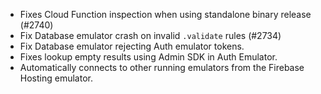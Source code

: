 - Fixes Cloud Function inspection when using standalone binary release (#2740)
- Fix Database emulator crash on invalid `.validate` rules (#2734)
- Fix Database emulator rejecting Auth emulator tokens.
- Fixes lookup empty results using Admin SDK in Auth Emulator.
- Automatically connects to other running emulators from the Firebase Hosting emulator.
